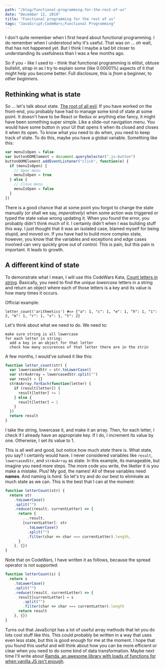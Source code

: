```yaml
---
path: "/blog/functional-programming-for-the-rest-of-us"
date: "December 12, 2019"
title: "Functional programming for the rest of us"
tags: "JavaScript;CodeWars;Functional Programming"
---
```


I don't quite remember when I first heard about functional programming. I do remember when I understood why it's useful. That was on ... oh wait, that has not happened yet. But I think I maybe a tad bit closer to understanding its usefulness than I was a few months ago.

<!-- end -->

So if you - like I used to - think that functional programming is elitist, obtuse bullshit, strap in as I try to explain some (like 0.00001%) aspects of it that might help you become better. Full disclosure, this is _from_ a beginner, to _other beginners_.

## Rethinking what is state

So ... let's talk about state. [The root of all evil](https://www.reddit.com/r/programming/comments/1s8m6d/why_shared_mutable_state_is_the_root_of_all_evil/). If you have worked on the front-end, you probably have had to manage some kind of state at some point. It doesn't have to be React or Redux or anything else fancy, it might have been something super simple. Like a slide-out navigation menu. You would have some button in your UI that opens it when its closed and closes it when its open. To know what you need to do when, you need to keep track of state.
To do this, maybe you have a global variable. Something like this:

```javascript
var menuIsOpen = false
var buttonDOMElement = document.querySelector(".js-button")
buttonDOMElement.addEventListener("click", function(e) {
  if (menuIsOpen) {
    // Open menu
    menuIsOpen = true
  } else {
    // Close menu
    menuIsOpen = false
  }
})
```

There is a good chance that at some point you forgot to change the state manually (or shall we say, _imperatively_) when some action was triggered or typed the state value wrong updating it. When you found the error, you probably didn't think much of it. I certainly didn't when I was building stuff this way. I just thought that it was an isolated case, blamed myself for being stupid, and moved on.
If you have had to build more complex state, however, you know that the variables and exceptions and edge cases involved can very quickly grow out of control. This is pain, but this pain is important. It leads to growth.

## A different kind of state

To demonstrate what I mean, I will use this CodeWars Kata, [Count letters in string](https://www.codewars.com/kata/count-letters-in-string/javascript). Basically, you need to find the _unique lowercase_ letters in a string and return an object where each of those letters is a key and its value is how many times it occurs.

Official example:

```
letter_count('arithmetics') #=> {"a": 1, "c": 1, "e": 1, "h": 1, "i": 2, "m": 1, "r": 1, "s": 1, "t": 2}
```

Let's think about what we need to do. We need to:

```
make sure string is all lowercase
for each letter in string:
  add a key in an object for that letter
  check how many occurences of that letter there are in the strin
```

A few months, I would've solved it like this:

```javascript
function letter_count(str) {
  var lowercasedStr = str.toLowerCase()
  var strAsArray = lowercasedStr.split("")
  var result = {}
  strAsArray.forEach(function(letter) {
    if (result[letter]) {
      result[letter] += 1
    } else {
      reuslt[letter] = 1
    }
  })
  return result
}
```

I take the string, lowercase it, and make it an array. Then, for each letter, I check if I already have an appropriate key. If I do, I increment its value by one. Otherwise, I set its value to 1.

This is all well and good, but notice how much _state_ there is. What state, you say? I certainly would have. I never considered variables like `result`, `lowercasedStr`, and `strAsArray` as state. In this example, its manageable, but imagine you need more steps. The more code you write, the likelier it is you make a mistake. Plus! My god, the names! All of these variables need **names**. And naming is _hard_. So let's try and do our best to eliminate as much state as we can. This is the best that I can at the moment:

```javascript
function letterCount(str) {
  return str
    .toLowerCase()
    .split("")
    .reduce((result, currentLetter) => {
      return {
        ...result,
        [currentLetter]: str
          .toLowerCase()
          .split("")
          .filter(char => char === currentLetter).length,
      }
    }, {})
}
```

Note that on CodeWars, I have written it as follows, because the spread operator is not supported:

```javascript
function letterCount(s) {
  return s
    .toLowerCase()
    .split("")
    .reduce((result, currentLetter) => {
      result[currentLetter] = s
        .split("")
        .filter(char => char === currentLetter).length
      return result
    }, {})
}
```

Turns out that JavaScript has a lot of useful array methods that let you do lots cool stuff like this. This could probably be written in a way that uses even less state, but this is good enough for me at the moment. I hope that you found this useful and will think about how you can be more efficient or clear when you need to do some kind of data transformation. Maybe next time I'll write about [Ramda, an awesome library with loads of functions for when vanilla JS isn't enough](https://ramdajs.com/).
